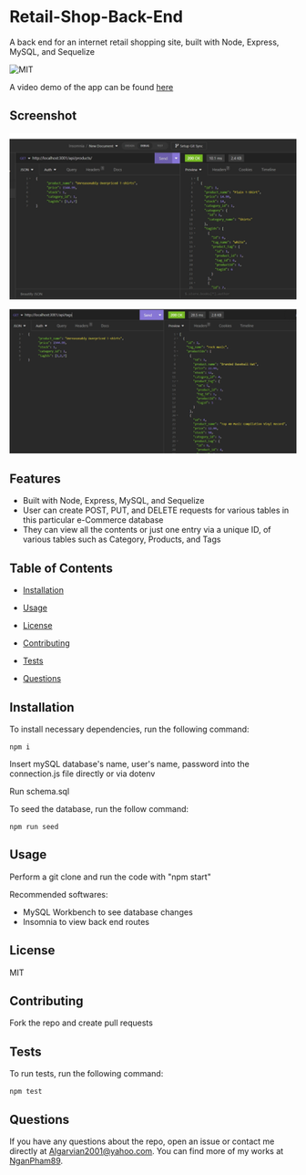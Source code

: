 # Retail-Shop-Back-End
A back end for an internet retail shopping site, built with Node, Express, MySQL, and Sequelize

![MIT](https://img.shields.io/badge/license-MIT-blue.svg)

A video demo of the app can be found [here](https://drive.google.com/file/d/1_TtTdG9dwiYl8jtj4jOGKdyj1SLawgtn/view)

## Screenshot

![Products](./img/product-page.jpg)

![Tags](./img/tags-page.jpg)

## Features

- Built with Node, Express, MySQL, and Sequelize
- User can create POST, PUT, and DELETE requests for various tables in this particular e-Commerce database
- They can view all the contents or just one entry via a unique ID, of various tables such as Category, Products, and Tags

## Table of Contents 

* [Installation](#installation)

* [Usage](#usage)

* [License](#license)

* [Contributing](#contributing)

* [Tests](#tests)

* [Questions](#questions)

## Installation

To install necessary dependencies, run the following command:
~~~
npm i
~~~

Insert mySQL database's name, user's name, password into the connection.js file directly or via dotenv

Run schema.sql

To seed the database, run the follow command:
~~~
npm run seed
~~~

## Usage

Perform a git clone and run the code with "npm start"

Recommended softwares: 
- MySQL Workbench to see database changes
- Insomnia to view back end routes

## License

MIT

## Contributing

Fork the repo and create pull requests

## Tests

To run tests, run the following command:
~~~
npm test
~~~
## Questions

If you have any questions about the repo, open an issue or contact me directly at Algarvian2001@yahoo.com. You can find more of my works at [NganPham89](https://github.com/NganPham89).
